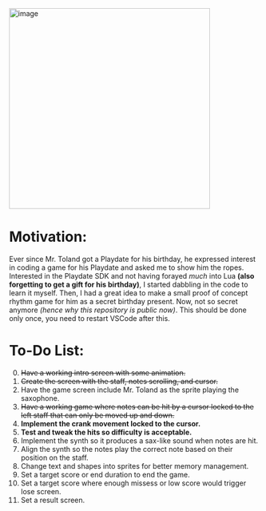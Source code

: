 <img width="402" alt="image" src="https://github.com/mrlo-codes/MrTolandsSaxoland/assets/55058939/09a693b8-2f79-4bfe-b8a0-05b4e454062f">


# Motivation:  
   Ever since Mr. Toland got a Playdate for his birthday, he expressed interest in coding a game for his Playdate and asked me to show him the ropes.
   Interested in the Playdate SDK and not having forayed *much* into Lua **(also forgetting to get a gift for his birthday)**, I started dabbling in the code to learn it myself.
   Then, I had a great idea to make a small proof of concept rhythm game for him as a secret birthday present.
   Now, not so secret anymore *(hence why this repository is public now)*.
    This should be done only once, you need to restart VSCode after this.  



# To-Do List:
0. ~~Have a working intro screen with some animation.~~
1. ~~Create the screen with the staff, notes scrolling, and cursor.~~
2. Have the game screen include Mr. Toland as the sprite playing the saxophone.
4. ~~Have a working game where notes can be hit by a cursor locked to the left staff that can only be moved up and down.~~
5. **Implement the crank movement locked to the cursor.**
6. **Test and tweak the hits so difficulty is acceptable.**
7. Implement the synth so it produces a sax-like sound when notes are hit.
8. Align the synth so the notes play the correct note based on their position on the staff.
9. Change text and shapes into sprites for better memory management.
10. Set a target score or end duration to end the game.
11. Set a target score where enough missess or low score would trigger lose screen.
12. Set a result screen.
